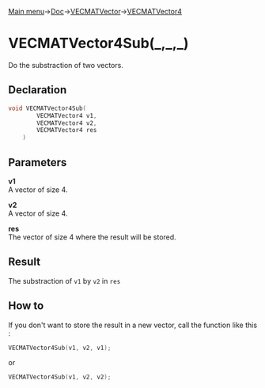 [Main menu](../../../../Readme.md)->[Doc](../../../VECMATKit.md)->[VECMATVector](../../VECMATVector.md)->[VECMATVector4](../../VECMATVector4.md)

# VECMATVector4Sub(\_,\_,\_)
Do the substraction of two vectors.

## **Declaration**
```C
void VECMATVector4Sub(
        VECMATVector4 v1,
        VECMATVector4 v2,
        VECMATVector4 res
    )
```


## **Parameters**
**v1**\
A vector of size 4.

**v2**\
A vector of size 4.

**res**\
The vector of size 4 where the result will be stored.

## **Result**
The substraction of `v1` by `v2` in `res`

## **How to**
If you don't want to store the result in a new vector, call the function like this :
```C
VECMATVector4Sub(v1, v2, v1);
```
or
```C
VECMATVector4Sub(v1, v2, v2);
```
